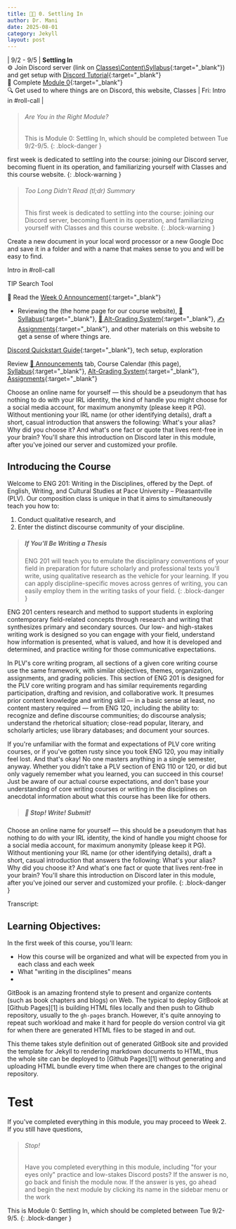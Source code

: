 ```yaml
---
title: 👋🏾 0. Settling In
author: Dr. Mani
date: 2025-08-01
category: Jekyll
layout: post
---
```


| 9/2 - 9/5 | **Settling In** <br/> ⚙️ Join Discord server (link on [Classes\Content\Syllabus](classes.pace.edu){:target="_blank"}) and get setup with [Discord Tutorial](/_others/discord){:target="_blank"} <br/> 🔖 Complete [Module 0](/eng201-oer/jekyll/2025-08-01-w1.html){:target="_blank"} <br/> 🔍 Get used to where things are on Discord, this website, Classes | Fri: Intro in #roll-call |


> ###### Are You in the Right Module?
> This is Module 0: Settling In, which should be completed between Tue 9/2-9/5. 
{: .block-danger }


first week is dedicated to settling into the course: joining our Discord server, becoming fluent in its operation, and familiarizing yourself with Classes and this course website. 
{: .block-warning }

> ###### Too Long Didn't Read (tl;dr) Summary
> This first week is dedicated to settling into the course: joining our Discord server, becoming fluent in its operation, and familiarizing yourself with Classes and this course website. 
{: .block-warning }

Create a new document in your local word processor or a new Google Doc and save it in a folder and with a name that makes sense to you and will be easy to find.


Intro in #roll-call

TIP
Search Tool


🔖 Read the [Week 0 Announcement](jekyll/2025-07-31-w0.html#-week-0---welcome--course-setup){:target="_blank"}

- Reviewing the  (the home page for our course website), [📖 Syllabus](/eng201-oer/_pages/syllabus){:target="_blank"}, [💯 Alt-Grading System](/eng201-oer/_pages/alt-grading){:target="_blank"}, [✍️ Assignments](/_pages/assignments){:target="_blank"}, and other materials on this website to get a sense of where things are.




 [Discord Quickstart Guide](){:target="_blank"}, tech setup, exploration

Review [📢 Announcements]() tab, Course Calendar (this page), [Syllabus](/_pages/syllabus){:target="_blank"}, [Alt-Grading System](/_pages/alt-grading){:target="_blank"}, [Assignments](/_pages/assignments){:target="_blank"} 


Choose an online name for yourself &mdash; this should be a pseudonym that has nothing to do with your IRL identity, the kind of handle you might choose for a social media account, for maximum anonymity (please keep it PG). Without mentioning your IRL name (or other identifying details), draft a short, casual introduction that answers the following: What's your alias? Why did you choose it? And what's one fact or quote that lives rent-free in your brain? You'll share this introduction on Discord later in this module, after you've joined our server and customized your profile. 


## Introducing the Course

Welcome to ENG 201: Writing in the Disciplines, offered by the Dept. of English, Writing, and Cultural Studies at Pace University – Pleasantville (PLV). Our composition class is unique in that it aims to simultaneously teach you how to:

1. Conduct qualitative research, and
2. Enter the distinct discourse community of your discipline. 

> ##### If You'll Be Writing a Thesis
> ENG 201 will teach you to emulate the disciplinary conventions of your field in preparation for future scholarly and professional texts you'll write, using qualitative research as the vehicle for your learning. If you can apply discipline-specific moves across genres of writing, you can easily employ them in the writing tasks of your field.
{: .block-danger }

ENG 201 centers research and method to support students in exploring contemporary field-related concepts through research and writing that synthesizes primary and secondary sources. Our low- and high-stakes writing work is designed so you can engage with your field, understand how information is presented, what is valued, and how it is developed and determined, and practice writing for those communicative expectations. 

In PLV's core writing program, all sections of a given core writing course use the same framework, with similar objectives, themes, organization, assignments, and grading policies. This section of ENG 201 is designed for the PLV core writing program and has similar requirements regarding participation, drafting and revision, and collaborative work. It presumes prior content knowledge and writing skill &mdash; in a basic sense at least, no content mastery required &mdash; from ENG 120, including the ability to: recognize and define discourse communities; do discourse analysis; understand the rhetorical situation; close-read popular, literary, and scholarly articles; use library databases; and document your sources. 

If you're unfamiliar with the format and expectations of PLV core writing courses, or if you've gotten rusty since you took ENG 120, you may initially feel lost. And that's okay! No one masters anything in a single semester, anyway. Whether you didn’t take a PLV section of ENG 110 or 120, or did but only vaguely remember what you learned, you can succeed in this course! Just be aware of our actual course expectations, and don't base your understanding of core writing courses or writing in the disciplines on anecdotal information about what this course has been like for others. 



> ##### 🛑 Stop! Write! Submit!
Choose an online name for yourself &mdash; this should be a pseudonym that has nothing to do with your IRL identity, the kind of handle you might choose for a social media account, for maximum anonymity (please keep it PG). Without mentioning your IRL name (or other identifying details), draft a short, casual introduction that answers the following: What's your alias? Why did you choose it? And what's one fact or quote that lives rent-free in your brain? You'll share this introduction on Discord later in this module, after you've joined our server and customized your profile. 
{: .block-danger }







Transcript:



## Learning Objectives:

In the first week of this course, you'll learn:

- How this course will be organized and what will be expected from you in each class and each week
- What "writing in the disciplines" means
- 

GitBook is an amazing frontend style to present and organize contents (such as book chapters
and blogs) on Web. The typical to deploy GitBook at [Github Pages][1]
is building HTML files locally and then push to Github repository, usually to the `gh-pages`
branch. However, it's quite annoying to repeat such workload and make it hard for people do
version control via git for when there are generated HTML files to be staged in and out.

This theme takes style definition out of generated GitBook site and provided the template
for Jekyll to rendering markdown documents to HTML, thus the whole site can be deployed
to [Github Pages][1] without generating and uploading HTML bundle every time when there are
changes to the original repository.




# Test

If you've completed everything in this module, you may proceed to Week 2.
If you still have questions, 

> ###### Stop!
> Have you completed everything in this module, including "for your eyes only" practice and low-stakes Discord posts? If the answer is no, go back and finish the module now. If the answer is yes, go ahead and begin the next module by clicking its name in the sidebar menu or  the work 


This is Module 0: Settling In, which should be completed between Tue 9/2-9/5. 
{: .block-danger }